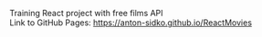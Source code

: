 Training React project with free films API <br/>
Link to GitHub Pages: https://anton-sidko.github.io/ReactMovies

